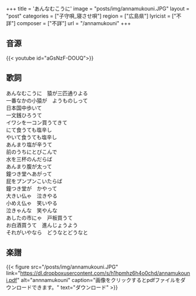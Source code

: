+++
title = 'あんなむこうに'
image = "posts/img/annamukouni.JPG"
layout = "post"
categories = ["子守唄_寝させ唄"]
region = ["広島県"]
lyricist = ["不詳"]
composer = ["不詳"]
url = "/annamukouni"
+++

## 音源
{{< youtube id="aGsNzF-DOUQ">}}

## 歌詞
あんなむこうに　猿が三匹通りよる  
一番なかの小猿が　ようものしって  
日本国中歩いて  
一文銭ひろうて  
イワシを一コン買うてきて  
にて食うても塩辛し  
やいて食うても塩辛し  
あんまり塩が辛うて  
前のうちにとびこんで  
水を三杯のんだらば  
あんまり腹が太って  
鐘つき堂へあがって  
屁をプンプンこいたらば  
鐘つき堂が　かやって  
大きい仏ゃ　泣きやる  
小めえ仏ゃ　笑いやる  
泣きゃんな　笑やんな  
あしたの市にゃ　戸板買うて  
お白酒買うて　進んじょうよう  
それがいやなら　どうなとどうなと  

## 楽譜
{{< figure src="/posts/img/annamukouni.JPG" link="https://dl.dropboxusercontent.com/s/h1hpmhz6h4o0chd/annamukouni.pdf" alt="annnamukouni" caption="画像をクリックするとpdfファイルをダウンロードできます。" text="ダウンロード" >}}